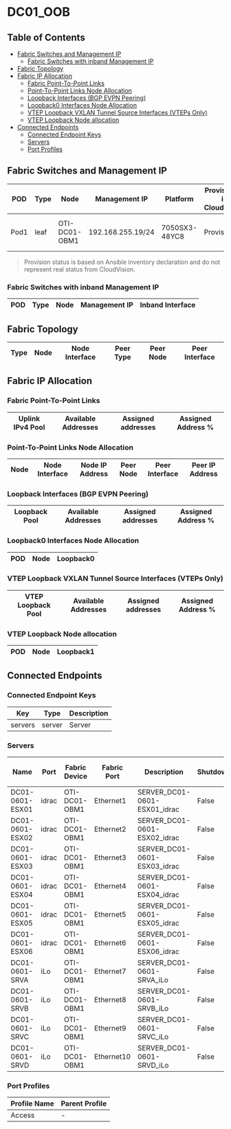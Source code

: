 # DC01_OOB

## Table of Contents

- [Fabric Switches and Management IP](#fabric-switches-and-management-ip)
  - [Fabric Switches with inband Management IP](#fabric-switches-with-inband-management-ip)
- [Fabric Topology](#fabric-topology)
- [Fabric IP Allocation](#fabric-ip-allocation)
  - [Fabric Point-To-Point Links](#fabric-point-to-point-links)
  - [Point-To-Point Links Node Allocation](#point-to-point-links-node-allocation)
  - [Loopback Interfaces (BGP EVPN Peering)](#loopback-interfaces-bgp-evpn-peering)
  - [Loopback0 Interfaces Node Allocation](#loopback0-interfaces-node-allocation)
  - [VTEP Loopback VXLAN Tunnel Source Interfaces (VTEPs Only)](#vtep-loopback-vxlan-tunnel-source-interfaces-vteps-only)
  - [VTEP Loopback Node allocation](#vtep-loopback-node-allocation)
- [Connected Endpoints](#connected-endpoints)
  - [Connected Endpoint Keys](#connected-endpoint-keys)
  - [Servers](#servers)
  - [Port Profiles](#port-profiles)

## Fabric Switches and Management IP

| POD | Type | Node | Management IP | Platform | Provisioned in CloudVision | Serial Number |
| --- | ---- | ---- | ------------- | -------- | -------------------------- | ------------- |
| Pod1 | leaf | OTI-DC01-OBM1 | 192.168.255.19/24 | 7050SX3-48YC8 | Provisioned | SN-OTI-DC01-OBM1 |

> Provision status is based on Ansible inventory declaration and do not represent real status from CloudVision.

### Fabric Switches with inband Management IP

| POD | Type | Node | Management IP | Inband Interface |
| --- | ---- | ---- | ------------- | ---------------- |

## Fabric Topology

| Type | Node | Node Interface | Peer Type | Peer Node | Peer Interface |
| ---- | ---- | -------------- | --------- | ----------| -------------- |

## Fabric IP Allocation

### Fabric Point-To-Point Links

| Uplink IPv4 Pool | Available Addresses | Assigned addresses | Assigned Address % |
| ---------------- | ------------------- | ------------------ | ------------------ |

### Point-To-Point Links Node Allocation

| Node | Node Interface | Node IP Address | Peer Node | Peer Interface | Peer IP Address |
| ---- | -------------- | --------------- | --------- | -------------- | --------------- |

### Loopback Interfaces (BGP EVPN Peering)

| Loopback Pool | Available Addresses | Assigned addresses | Assigned Address % |
| ------------- | ------------------- | ------------------ | ------------------ |

### Loopback0 Interfaces Node Allocation

| POD | Node | Loopback0 |
| --- | ---- | --------- |

### VTEP Loopback VXLAN Tunnel Source Interfaces (VTEPs Only)

| VTEP Loopback Pool | Available Addresses | Assigned addresses | Assigned Address % |
| ------------------ | ------------------- | ------------------ | ------------------ |

### VTEP Loopback Node allocation

| POD | Node | Loopback1 |
| --- | ---- | --------- |

## Connected Endpoints

### Connected Endpoint Keys

| Key | Type | Description |
| --- | ---- | ----------- |
| servers | server | Server |

### Servers

| Name | Port | Fabric Device | Fabric Port | Description | Shutdown | Mode | Access VLAN | Trunk Allowed VLANs | Profile |
| ---- | ---- | ------------- | ------------| ----------- | -------- | ---- | ----------- | ------------------- | ------- |
| DC01-0601-ESX01 | idrac | OTI-DC01-OBM1 | Ethernet1 | SERVER_DC01-0601-ESX01_idrac | False | access | 3545 | - | Access |
| DC01-0601-ESX02 | idrac | OTI-DC01-OBM1 | Ethernet2 | SERVER_DC01-0601-ESX02_idrac | False | access | 3545 | - | Access |
| DC01-0601-ESX03 | idrac | OTI-DC01-OBM1 | Ethernet3 | SERVER_DC01-0601-ESX03_idrac | False | access | 3545 | - | Access |
| DC01-0601-ESX04 | idrac | OTI-DC01-OBM1 | Ethernet4 | SERVER_DC01-0601-ESX04_idrac | False | access | 3545 | - | Access |
| DC01-0601-ESX05 | idrac | OTI-DC01-OBM1 | Ethernet5 | SERVER_DC01-0601-ESX05_idrac | False | access | 3545 | - | Access |
| DC01-0601-ESX06 | idrac | OTI-DC01-OBM1 | Ethernet6 | SERVER_DC01-0601-ESX06_idrac | False | access | 3545 | - | Access |
| DC01-0601-SRVA | iLo | OTI-DC01-OBM1 | Ethernet7 | SERVER_DC01-0601-SRVA_iLo | False | access | 3545 | - | Access |
| DC01-0601-SRVB | iLo | OTI-DC01-OBM1 | Ethernet8 | SERVER_DC01-0601-SRVB_iLo | False | access | 3545 | - | Access |
| DC01-0601-SRVC | iLo | OTI-DC01-OBM1 | Ethernet9 | SERVER_DC01-0601-SRVC_iLo | False | access | 3545 | - | Access |
| DC01-0601-SRVD | iLo | OTI-DC01-OBM1 | Ethernet10 | SERVER_DC01-0601-SRVD_iLo | False | access | 3545 | - | Access |

### Port Profiles

| Profile Name | Parent Profile |
| ------------ | -------------- |
| Access | - |
